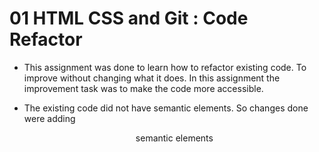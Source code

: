 # 01 HTML CSS and Git : Code Refactor

- This assignment was done to learn how to refactor existing code. To improve without changing what it does. In this assignment the improvement task was to make the code more accessible.

- The existing code did not have semantic elements. So changes done were adding <header> <nav> <section> <article> <aside> <footer> semantic elements
